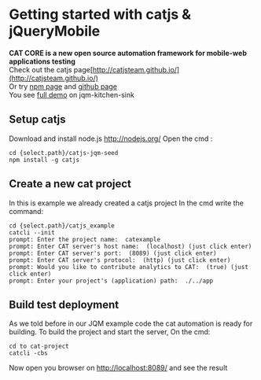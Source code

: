 # Getting started with catjs & jQueryMobile

**CAT CORE is a new open source automation framework for mobile-web applications testing**  
Check out the catjs page[http://catjsteam.github.io/](http://catjsteam.github.io/)  
Or try [npm page](https://www.npmjs.org/package/catjs) and [github page](https://github.com/catjsteam/catjs)  
You see [full demo](http://catjsteam.github.io/examples/jqm/index.html) on jqm-kitchen-sink  

## Setup catjs

Download and install node.js http://nodejs.org/
Open the cmd : 
	
	cd {select.path}/catjs-jqm-seed
	npm install -g catjs

## Create a new cat project

In this is example we already created a catjs project
In the cmd write the command:
	
	cd {select.path}/catjs_example
	catcli --init
	prompt: Enter the project name:  catexample
	prompt: Enter CAT server's host name:  (localhost) (just click enter)
	prompt: Enter CAT server's port:  (8089) (just click enter)
	prompt: Enter CAT server's protocol:  (http) (just click enter)
	prompt: Would you like to contribute analytics to CAT:  (true) (just click enter)
	prompt: Enter your project's (application) path:  ./../app

	
## Build test deployment

As we told before in our JQM example code the cat automation is ready for building.
To build the project and start the server, On the cmd: 

	cd to cat-project
	catcli -cbs
	
Now open you browser on [http://localhost:8089/](http://localhost:8089/) and see the result
